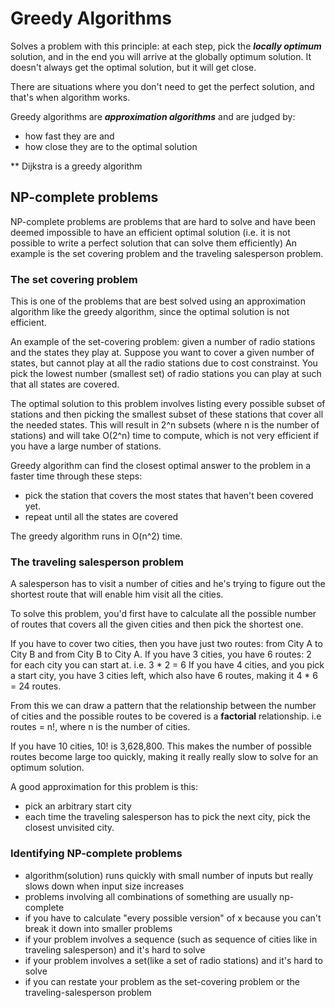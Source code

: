 # Greedy Algorithms

Solves a problem with this principle: at each step, pick the ***locally optimum*** solution, and in the end you will arrive at the globally optimum solution.
It doesn't always get the optimal solution, but it will get close.

There are situations where you don't need to get the perfect solution, and that's when algorithm works.

Greedy algorithms are ***approximation algorithms*** and are judged by:
- how fast they are and 
- how close they are to the optimal solution

** Dijkstra is a greedy algorithm


## NP-complete problems
NP-complete problems are problems that are hard to solve and have been deemed impossible to have an efficient optimal solution (i.e. it is not possible to write a perfect solution that can solve them efficiently)
An example is the set covering problem and the traveling salesperson problem.

### The set covering problem
This is one of the problems that are best solved using an approximation algorithm like the greedy algorithm, since the optimal solution is not efficient.

An example of the set-covering problem: given a number of radio stations and the states they play at. Suppose you want to cover a given number of states, but cannot play at all the radio stations due to cost constrainst.  You pick the lowest number (smallest set) of radio stations you can play at such that all states are covered.

The optimal solution to this problem involves listing every possible subset of stations and then picking the smallest subset of these stations that cover all the needed states. This will result in 2^n subsets (where n is the number of stations) and will take O(2^n) time to compute, which is not very efficient if you have a large number of stations.

Greedy algorithm can find the closest optimal answer to the problem in a faster time through these steps:
- pick the station that covers the most states that haven't been covered yet.
- repeat until all the states are covered

The greedy algorithm runs in O(n^2) time.

### The traveling salesperson problem
A salesperson has to visit a number of cities and he's trying to figure out the shortest route that will enable him visit all the cities.

To solve this problem, you'd first have to calculate all the possible number of routes that covers all the given cities and then pick the shortest one. 

If you have to cover two cities, then you have just two routes: from City A to City B and from City B to City A.
If you have 3 cities, you have 6 routes: 2 for each city you can start at. i.e. 3 * 2 = 6
If you have 4 cities, and you pick a start city, you have 3 cities left, which also have 6 routes, making it 4 * 6 = 24 routes.

From this we can draw a pattern that the relationship between the number of cities and the possible routes to be covered is a **factorial** relationship. i.e routes = n!, where n is the number of cities.

If you have 10 cities, 10! is 3,628,800. This makes the number of possible routes become large too quickly, making it really really slow to solve for an optimum solution.

A good approximation for this problem is this:
- pick an arbitrary start city
- each time the traveling salesperson has to pick the next city, pick the closest unvisited city.


### Identifying NP-complete problems
- algorithm(solution) runs quickly with small number of inputs but really slows down when input size increases
- problems involving all combinations of something are usually np-complete
- if you have to calculate "every possible version" of x because you can't break it down into smaller problems
- if your problem involves a sequence (such as sequence of cities like in traveling salesperson) and it's hard to solve
- if your problem involves a set(like a set of radio stations) and it's hard to solve
- if you can restate your problem as the set-covering problem or the traveling-salesperson problem
